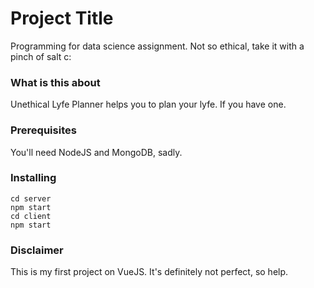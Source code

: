 # Project Title

Programming for data science assignment. Not so ethical, take it with a pinch of salt c:

### What is this about

Unethical Lyfe Planner helps you to plan your lyfe. If you have one. 

### Prerequisites

You'll need NodeJS and MongoDB, sadly. 

### Installing

```
cd server
npm start
cd client
npm start
```

### Disclaimer

This is my first project on VueJS. It's definitely not perfect, so help.
